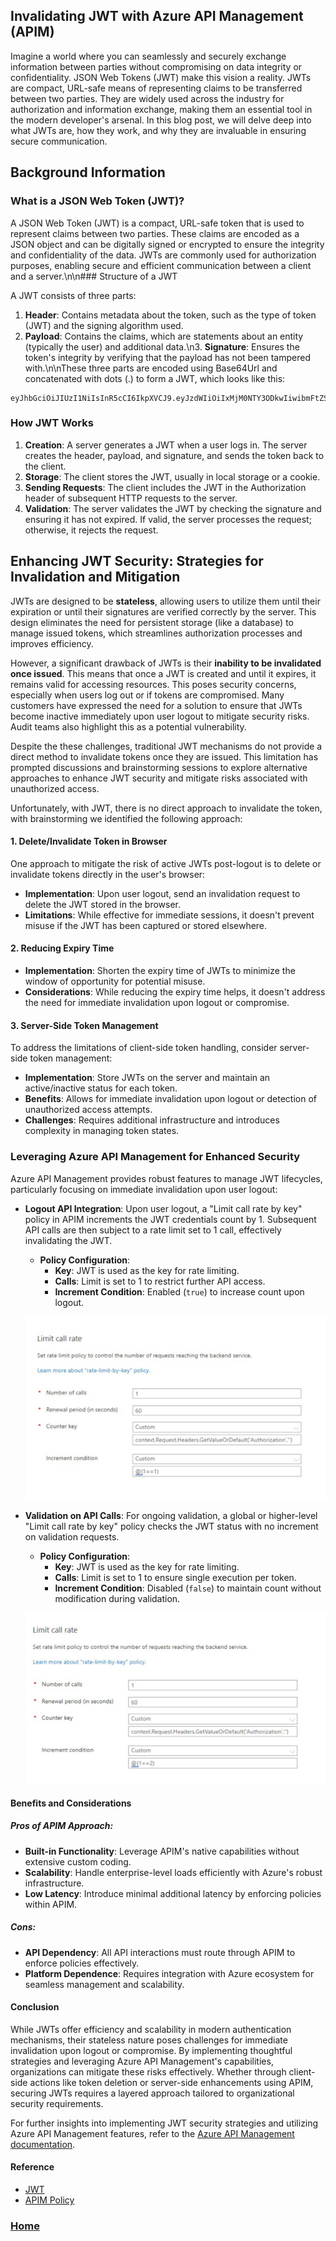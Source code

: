 ## Invalidating JWT with Azure API Management (APIM)

Imagine a world where you can seamlessly and securely exchange information between parties without compromising on data integrity or confidentiality. JSON Web Tokens (JWT) make this vision a reality. JWTs are compact, URL-safe means of representing claims to be transferred between two parties. They are widely used across the industry for authorization and information exchange, making them an essential tool in the modern developer's arsenal. In this blog post, we will delve deep into what JWTs are, how they work, and why they are invaluable in ensuring secure communication.

## Background Information

### What is a JSON Web Token (JWT)?

A JSON Web Token (JWT) is a compact, URL-safe token that is used to represent claims between two parties. These claims are encoded as a JSON object and can be digitally signed or encrypted to ensure the integrity and confidentiality of the data. JWTs are commonly used for authorization purposes, enabling secure and efficient communication between a client and a server.\n\n### Structure of a JWT

A JWT consists of three parts:

1. **Header**: Contains metadata about the token, such as the type of token (JWT) and the signing algorithm used.
2. **Payload**: Contains the claims, which are statements about an entity (typically the user) and additional data.\n3. **Signature**: Ensures the token's integrity by verifying that the payload has not been tampered with.\n\nThese three parts are encoded using Base64Url and concatenated with dots (.) to form a JWT, which looks like this:

```
eyJhbGciOiJIUzI1NiIsInR5cCI6IkpXVCJ9.eyJzdWIiOiIxMjM0NTY3ODkwIiwibmFtZSI6IkpvaG4gRG9lIiwiaWF0IjoxNTE2MjM5MDIyfQ.SflKxwRJSMeKKF2QT4fwpMeJf36POk6yJV_adQssw5c
```

### How JWT Works ###
1. **Creation**: A server generates a JWT when a user logs in. The server creates the header, payload, and signature, and sends the token back to the client.
2. **Storage**: The client stores the JWT, usually in local storage or a cookie.
3. **Sending Requests**: The client includes the JWT in the Authorization header of subsequent HTTP requests to the server.
4. **Validation**: The server validates the JWT by checking the signature and ensuring it has not expired. If valid, the server processes the request; otherwise, it rejects the request.


##  Enhancing JWT Security: Strategies for Invalidation and Mitigation

JWTs are designed to be **stateless**, allowing users to utilize them until their expiration or until their signatures are verified correctly by the server. This design eliminates the need for persistent storage (like a database) to manage issued tokens, which streamlines authorization processes and improves efficiency.

However, a significant drawback of JWTs is their **inability to be invalidated once issued**. This means that once a JWT is created and until it expires, it remains valid for accessing resources. This poses security concerns, especially when users log out or if tokens are compromised. Many customers have expressed the need for a solution to ensure that JWTs become inactive immediately upon user logout to mitigate security risks. Audit teams also highlight this as a potential vulnerability.

Despite the these challenges, traditional JWT mechanisms do not provide a direct method to invalidate tokens once they are issued. This limitation has prompted discussions and brainstorming sessions to explore alternative approaches to enhance JWT security and mitigate risks associated with unauthorized access.

Unfortunately, with JWT, there is no direct approach to invalidate the token, with brainstorming we identified the following approach:
#### 1. Delete/Invalidate Token in Browser

One approach to mitigate the risk of active JWTs post-logout is to delete or invalidate tokens directly in the user's browser:

- **Implementation**: Upon user logout, send an invalidation request to delete the JWT stored in the browser.
- **Limitations**: While effective for immediate sessions, it doesn't prevent misuse if the JWT has been captured or stored elsewhere.

#### 2. Reducing Expiry Time

- **Implementation**: Shorten the expiry time of JWTs to minimize the window of opportunity for potential misuse.
- **Considerations**: While reducing the expiry time helps, it doesn't address the need for immediate invalidation upon logout or compromise.

#### 3. Server-Side Token Management

To address the limitations of client-side token handling, consider server-side token management:

- **Implementation**: Store JWTs on the server and maintain an active/inactive status for each token.
- **Benefits**: Allows for immediate invalidation upon logout or detection of unauthorized access attempts.
- **Challenges**: Requires additional infrastructure and introduces complexity in managing token states.

  

### Leveraging Azure API Management for Enhanced Security

Azure API Management provides robust features to manage JWT lifecycles, particularly focusing on immediate invalidation upon user logout:

- **Logout API Integration**: Upon user logout, a "Limit call rate by key" policy in APIM increments the JWT credentials count by 1. Subsequent API calls are then subject to a rate limit set to 1 call, effectively invalidating the JWT.
  
  - **Policy Configuration**:
    - **Key**: JWT is used as the key for rate limiting.
    - **Calls**: Limit is set to 1 to restrict further API access.
    - **Increment Condition**: Enabled (`true`) to increase count upon logout.
  
  ![Logout Policy](/logout.svg)

- **Validation on API Calls**: For ongoing validation, a global or higher-level "Limit call rate by key" policy checks the JWT status with no increment on validation requests.
  
  - **Policy Configuration**:
    - **Key**: JWT is used as the key for rate limiting.
    - **Calls**: Limit is set to 1 to ensure single execution per token.
    - **Increment Condition**: Disabled (`false`) to maintain count without modification during validation.
  
  ![Validation Policy](/validate.svg)

#### Benefits and Considerations

##### Pros of APIM Approach:
- **Built-in Functionality**: Leverage APIM's native capabilities without extensive custom coding.
- **Scalability**: Handle enterprise-level loads efficiently with Azure's robust infrastructure.
- **Low Latency**: Introduce minimal additional latency by enforcing policies within APIM.

##### Cons:
- **API Dependency**: All API interactions must route through APIM to enforce policies effectively.
- **Platform Dependence**: Requires integration with Azure ecosystem for seamless management and scalability.

#### Conclusion

While JWTs offer efficiency and scalability in modern authentication mechanisms, their stateless nature poses challenges for immediate invalidation upon logout or compromise. By implementing thoughtful strategies and leveraging Azure API Management's capabilities, organizations can mitigate these risks effectively. Whether through client-side actions like token deletion or server-side enhancements using APIM, securing JWTs requires a layered approach tailored to organizational security requirements.


For further insights into implementing JWT security strategies and utilizing Azure API Management features, refer to the [Azure API Management documentation](https://learn.microsoft.com/en-us/azure/api-management/).


#### Reference 
- [JWT](https://www.rfc-editor.org/rfc/rfc7519)
- [APIM Policy](https://learn.microsoft.com/en-us/azure/api-management/api-management-access-restriction-policies#LimitCallRateByKey)

### [Home](https://hmntrathore.github.io)
